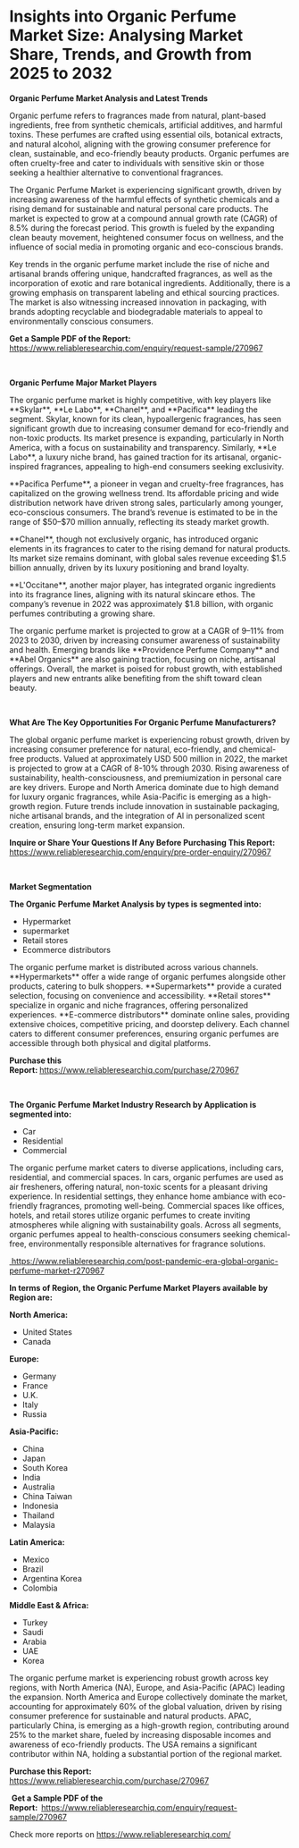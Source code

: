 <p><h1>Insights into Organic Perfume Market Size: Analysing Market Share, Trends, and Growth from 2025 to 2032</h1></p><p><strong>Organic Perfume Market Analysis and Latest Trends</strong></p>
<p><p>Organic perfume refers to fragrances made from natural, plant-based ingredients, free from synthetic chemicals, artificial additives, and harmful toxins. These perfumes are crafted using essential oils, botanical extracts, and natural alcohol, aligning with the growing consumer preference for clean, sustainable, and eco-friendly beauty products. Organic perfumes are often cruelty-free and cater to individuals with sensitive skin or those seeking a healthier alternative to conventional fragrances.</p><p>The Organic Perfume Market is experiencing significant growth, driven by increasing awareness of the harmful effects of synthetic chemicals and a rising demand for sustainable and natural personal care products. The market is expected to grow at a compound annual growth rate (CAGR) of 8.5% during the forecast period. This growth is fueled by the expanding clean beauty movement, heightened consumer focus on wellness, and the influence of social media in promoting organic and eco-conscious brands.</p><p>Key trends in the organic perfume market include the rise of niche and artisanal brands offering unique, handcrafted fragrances, as well as the incorporation of exotic and rare botanical ingredients. Additionally, there is a growing emphasis on transparent labeling and ethical sourcing practices. The market is also witnessing increased innovation in packaging, with brands adopting recyclable and biodegradable materials to appeal to environmentally conscious consumers.</p></p>
<p><strong>Get a Sample PDF of the Report:&nbsp;</strong> <a href="https://www.reliableresearchiq.com/enquiry/request-sample/270967?utm_campaign=99&utm_medium=2&utm_source=Github&utm_content=ia&utm_term=21012025&utm_id=organic-perfume">https://www.reliableresearchiq.com/enquiry/request-sample/270967</a></p>
<p>&nbsp;</p>
<p><strong>Organic Perfume Major Market Players</strong></p>
<p><p>The organic perfume market is highly competitive, with key players like **Skylar**, **Le Labo**, **Chanel**, and **Pacifica** leading the segment. Skylar, known for its clean, hypoallergenic fragrances, has seen significant growth due to increasing consumer demand for eco-friendly and non-toxic products. Its market presence is expanding, particularly in North America, with a focus on sustainability and transparency. Similarly, **Le Labo**, a luxury niche brand, has gained traction for its artisanal, organic-inspired fragrances, appealing to high-end consumers seeking exclusivity.</p><p>**Pacifica Perfume**, a pioneer in vegan and cruelty-free fragrances, has capitalized on the growing wellness trend. Its affordable pricing and wide distribution network have driven strong sales, particularly among younger, eco-conscious consumers. The brand’s revenue is estimated to be in the range of $50–$70 million annually, reflecting its steady market growth.</p><p>**Chanel**, though not exclusively organic, has introduced organic elements in its fragrances to cater to the rising demand for natural products. Its market size remains dominant, with global sales revenue exceeding $1.5 billion annually, driven by its luxury positioning and brand loyalty.</p><p>**L'Occitane**, another major player, has integrated organic ingredients into its fragrance lines, aligning with its natural skincare ethos. The company’s revenue in 2022 was approximately $1.8 billion, with organic perfumes contributing a growing share.</p><p>The organic perfume market is projected to grow at a CAGR of 9–11% from 2023 to 2030, driven by increasing consumer awareness of sustainability and health. Emerging brands like **Providence Perfume Company** and **Abel Organics** are also gaining traction, focusing on niche, artisanal offerings. Overall, the market is poised for robust growth, with established players and new entrants alike benefiting from the shift toward clean beauty.</p></p>
<p>&nbsp;</p>
<p><strong>What Are The Key Opportunities For Organic Perfume Manufacturers?</strong></p>
<p><p>The global organic perfume market is experiencing robust growth, driven by increasing consumer preference for natural, eco-friendly, and chemical-free products. Valued at approximately USD 500 million in 2022, the market is projected to grow at a CAGR of 8-10% through 2030. Rising awareness of sustainability, health-consciousness, and premiumization in personal care are key drivers. Europe and North America dominate due to high demand for luxury organic fragrances, while Asia-Pacific is emerging as a high-growth region. Future trends include innovation in sustainable packaging, niche artisanal brands, and the integration of AI in personalized scent creation, ensuring long-term market expansion.</p></p>
<p><strong>Inquire or Share Your Questions If Any Before Purchasing This Report:</strong> <a href="https://www.reliableresearchiq.com/enquiry/pre-order-enquiry/270967?utm_campaign=99&utm_medium=2&utm_source=Github&utm_content=ia&utm_term=21012025&utm_id=organic-perfume">https://www.reliableresearchiq.com/enquiry/pre-order-enquiry/270967</a></p>
<p>&nbsp;</p>
<p><strong>Market Segmentation</strong></p>
<p><strong>The Organic Perfume Market Analysis by types is segmented into:</strong></p>
<p><ul><li>Hypermarket</li><li>supermarket</li><li>Retail stores</li><li>Ecommerce distributors</li></ul></p>
<p><p>The organic perfume market is distributed across various channels. **Hypermarkets** offer a wide range of organic perfumes alongside other products, catering to bulk shoppers. **Supermarkets** provide a curated selection, focusing on convenience and accessibility. **Retail stores** specialize in organic and niche fragrances, offering personalized experiences. **E-commerce distributors** dominate online sales, providing extensive choices, competitive pricing, and doorstep delivery. Each channel caters to different consumer preferences, ensuring organic perfumes are accessible through both physical and digital platforms.</p></p>
<p><strong>Purchase this Report:&nbsp;</strong><a href="https://www.reliableresearchiq.com/purchase/270967?utm_campaign=99&utm_medium=2&utm_source=Github&utm_content=ia&utm_term=21012025&utm_id=organic-perfume">https://www.reliableresearchiq.com/purchase/270967</a></p>
<p>&nbsp;</p>
<p><strong>The Organic Perfume Market Industry Research by Application is segmented into:</strong></p>
<p><ul><li>Car</li><li>Residential</li><li>Commercial</li></ul></p>
<p><p>The organic perfume market caters to diverse applications, including cars, residential, and commercial spaces. In cars, organic perfumes are used as air fresheners, offering natural, non-toxic scents for a pleasant driving experience. In residential settings, they enhance home ambiance with eco-friendly fragrances, promoting well-being. Commercial spaces like offices, hotels, and retail stores utilize organic perfumes to create inviting atmospheres while aligning with sustainability goals. Across all segments, organic perfumes appeal to health-conscious consumers seeking chemical-free, environmentally responsible alternatives for fragrance solutions.</p></p>
<p><a href="https://www.reliableresearchiq.com/post-pandemic-era-global-organic-perfume-market-r270967?utm_campaign=99&utm_medium=2&utm_source=Github&utm_content=ia&utm_term=21012025&utm_id=organic-perfume">&nbsp;https://www.reliableresearchiq.com/post-pandemic-era-global-organic-perfume-market-r270967</a></p>
<p><strong>In terms of Region, the Organic Perfume Market Players available by Region are:</strong></p>
<p>
    <p> <strong> North America: </strong>
        <ul>
            <li>United States</li>
            <li>Canada</li>
        </ul>
        </p> 
    <p> <strong> Europe: </strong>
        <ul>
            <li>Germany</li>
            <li>France</li>
            <li>U.K.</li>
            <li>Italy</li>
            <li>Russia</li>
        </ul>
        </p> 
    <p> <strong> Asia-Pacific: </strong>
        <ul>
            <li>China</li>
            <li>Japan</li>
            <li>South Korea</li>
            <li>India</li>
            <li>Australia</li>
            <li>China Taiwan</li>
            <li>Indonesia</li>
            <li>Thailand</li>
            <li>Malaysia</li>
        </ul>
        </p> 
    <p> <strong> Latin America: </strong>
        <ul>
            <li>Mexico</li>
            <li>Brazil</li>
            <li>Argentina Korea</li>
            <li>Colombia</li>
        </ul>
        </p> 
    <p> <strong> Middle East & Africa: </strong>
        <ul>
            <li>Turkey</li>
            <li>Saudi</li>
            <li>Arabia</li>
            <li>UAE</li>
            <li>Korea</li>
        </ul>
    </p>
    </p>
<p><p>The organic perfume market is experiencing robust growth across key regions, with North America (NA), Europe, and Asia-Pacific (APAC) leading the expansion. North America and Europe collectively dominate the market, accounting for approximately 60% of the global valuation, driven by rising consumer preference for sustainable and natural products. APAC, particularly China, is emerging as a high-growth region, contributing around 25% to the market share, fueled by increasing disposable incomes and awareness of eco-friendly products. The USA remains a significant contributor within NA, holding a substantial portion of the regional market.</p></p>
<p><strong>Purchase this Report: </strong><a href="https://www.reliableresearchiq.com/purchase/270967?utm_campaign=99&utm_medium=2&utm_source=Github&utm_content=ia&utm_term=21012025&utm_id=organic-perfume">https://www.reliableresearchiq.com/purchase/270967</a></p>
<p>&nbsp;<strong>Get a Sample PDF of the Report:&nbsp;&nbsp;</strong><a href="https://www.reliableresearchiq.com/enquiry/request-sample/270967?utm_campaign=99&utm_medium=2&utm_source=Github&utm_content=ia&utm_term=21012025&utm_id=organic-perfume">https://www.reliableresearchiq.com/enquiry/request-sample/270967</a></p>
<p><strong></strong></p>
<p>Check more reports on <a href="https://www.reliableresearchiq.com/?utm_campaign=99&utm_medium=2&utm_source=Github&utm_content=ia&utm_term=21012025&utm_id=organic-perfume">https://www.reliableresearchiq.com/</a></p>